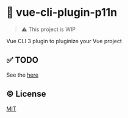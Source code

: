 # :electric_plug: vue-cli-plugin-p11n

> :warning: This project is WIP

Vue CLI 3 plugin to pluginize your Vue project

## :white_check_mark: TODO
See the [here](./TODO.md)

## :copyright: License

[MIT](http://opensource.org/licenses/MIT)
